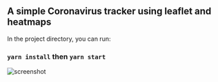## A simple Coronavirus tracker using leaflet and heatmaps


In the project directory, you can run:

### `yarn install` then  `yarn start`



![screenshot](https://imgur.com/a/iTfxeSE.jpg)


